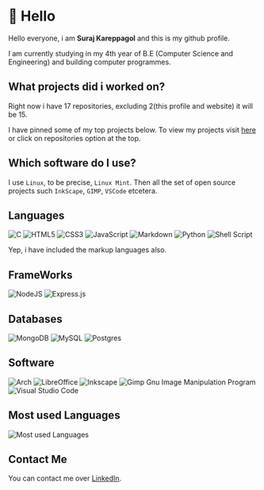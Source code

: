 # 👋 Hello

Hello everyone, i am **Suraj Kareppagol** and this is my github profile.

I am currently studying in my 4th year of B.E (Computer Science and Engineering) and building computer programmes.

## What projects did i worked on?

Right now i have 17 repositories, excluding 2(this profile and website) it will be 15.

I have pinned some of my top projects below. To view my projects visit [here](https://surajkareppagol.github.io) or click on repositories option at the top.

## Which software do I use?

I use `Linux`, to be precise, `Linux Mint`. Then all the set of open source projects such `InkScape`, `GIMP`, `VSCode` etcetera.

## Languages

![C](https://img.shields.io/badge/c-%2300599C.svg?style=for-the-badge&logo=c&logoColor=white)
![HTML5](https://img.shields.io/badge/html5-%23E34F26.svg?style=for-the-badge&logo=html5&logoColor=white)
![CSS3](https://img.shields.io/badge/css3-%231572B6.svg?style=for-the-badge&logo=css3&logoColor=white)
![JavaScript](https://img.shields.io/badge/javascript-%23323330.svg?style=for-the-badge&logo=javascript&logoColor=%23F7DF1E)
![Markdown](https://img.shields.io/badge/markdown-%23000000.svg?style=for-the-badge&logo=markdown&logoColor=white)
![Python](https://img.shields.io/badge/python-3670A0?style=for-the-badge&logo=python&logoColor=ffdd54)
![Shell Script](https://img.shields.io/badge/shell_script-%23121011.svg?style=for-the-badge&logo=gnu-bash&logoColor=white)

Yep, i have included the markup languages also.

## FrameWorks

![NodeJS](https://img.shields.io/badge/node.js-6DA55F?style=for-the-badge&logo=node.js&logoColor=white)
![Express.js](https://img.shields.io/badge/express.js-%23404d59.svg?style=for-the-badge&logo=express&logoColor=%2361DAFB)

## Databases

![MongoDB](https://img.shields.io/badge/MongoDB-%234ea94b.svg?style=for-the-badge&logo=mongodb&logoColor=white)
![MySQL](https://img.shields.io/badge/mysql-%2300f.svg?style=for-the-badge&logo=mysql&logoColor=white)
![Postgres](https://img.shields.io/badge/postgres-%23316192.svg?style=for-the-badge&logo=postgresql&logoColor=white)

## Software

![Arch](https://img.shields.io/badge/Arch%20Linux-1793D1?logo=arch-linux&logoColor=fff&style=for-the-badge)
![LibreOffice](https://img.shields.io/badge/LibreOffice-%2318A303?style=for-the-badge&logo=LibreOffice&logoColor=white)
![Inkscape](https://img.shields.io/badge/Inkscape-e0e0e0?style=for-the-badge&logo=inkscape&logoColor=080A13)
![Gimp Gnu Image Manipulation Program](https://img.shields.io/badge/Gimp-657D8B?style=for-the-badge&logo=gimp&logoColor=FFFFFF)
![Visual Studio Code](https://img.shields.io/badge/Visual%20Studio%20Code-0078d7.svg?style=for-the-badge&logo=visual-studio-code&logoColor=white)

## Most used Languages

![Most used Languages](https://github-readme-stats.vercel.app/api/top-langs/?username=surajkareppagol&layout=compact&show_icons=true&theme=gruvbox&hide_border=true)

## Contact Me

You can contact me over [LinkedIn](https://www.linkedin.com/in/suraj-kareppagol-28ab8728b/).
